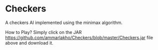 # Checkers

A checkers AI implemented using the minimax algorithm. 

How to Play?
Simply click on the JAR https://github.com/ammarlakho/Checkers/blob/master/Checkers.jar file above and download it. 
